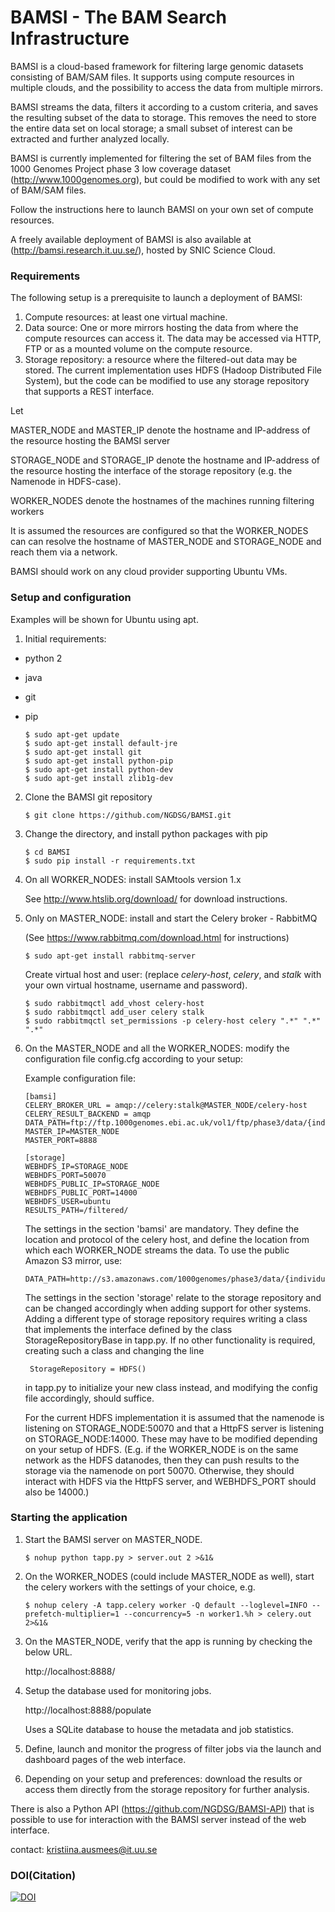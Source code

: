 # BAMSI - The BAM Search Infrastructure #

BAMSI is a cloud-based framework for filtering large genomic datasets consisting of BAM/SAM files.
It supports using compute resources in multiple clouds, and the possibility to access the data from multiple mirrors.

BAMSI streams the data, filters it according to a custom criteria, and saves the resulting subset of the data to storage.
This removes the need to store the entire data set on local storage; a small subset of interest can be extracted and further analyzed locally.

BAMSI is currently implemented for filtering the set of BAM files from the 1000 Genomes Project phase 3 low coverage dataset (http://www.1000genomes.org),
but could be modified to work with any set of BAM/SAM files.

Follow the instructions here to launch BAMSI on your own set of compute resources.

A freely available deployment of BAMSI is also available at (http://bamsi.research.it.uu.se/), hosted by SNIC Science Cloud.


### Requirements ###

The following setup is a prerequisite to launch a deployment of BAMSI:

1. Compute resources: at least one virtual machine.
2. Data source: One or more mirrors hosting the data from where the compute resources can access it. The data may be accessed via HTTP, FTP or as a mounted volume on the compute resource.
3. Storage repository: a resource where the filtered-out data may be stored. The current implementation uses HDFS (Hadoop Distributed File System),
   but the code can be modified to use any storage repository that supports a REST interface.

Let

MASTER_NODE and MASTER_IP denote the hostname and IP-address of the resource hosting the BAMSI server

STORAGE_NODE and STORAGE_IP denote the hostname and IP-address of the resource hosting the interface of the storage repository (e.g. the Namenode in HDFS-case).

WORKER_NODES denote the hostnames of the machines running filtering workers

It is assumed the resources are configured so that the WORKER_NODES can can resolve the hostname of MASTER_NODE and STORAGE_NODE and reach them via a network.

BAMSI should work on any cloud provider supporting Ubuntu VMs.

### Setup and configuration ####

Examples will be shown for Ubuntu using apt.

1. Initial requirements:

* python 2
* java
* git
* pip

     ```
    $ sudo apt-get update
    $ sudo apt-get install default-jre
    $ sudo apt-get install git
    $ sudo apt-get install python-pip
    $ sudo apt-get install python-dev
    $ sudo apt-get install zlib1g-dev
    ```


2. Clone the BAMSI git repository

     ```
    $ git clone https://github.com/NGDSG/BAMSI.git
    ```

3. Change the directory, and install python packages with pip

    ```
    $ cd BAMSI
    $ sudo pip install -r requirements.txt
    ```


4. On all WORKER_NODES: install SAMtools version 1.x

    See http://www.htslib.org/download/ for download instructions.


5. Only on MASTER_NODE: install and start the Celery broker - RabbitMQ

   (See https://www.rabbitmq.com/download.html for instructions)

     ```
    $ sudo apt-get install rabbitmq-server
     ```


    Create virtual host and user: (replace *celery-host*, *celery*, and *stalk* with your own virtual hostname, username and password).


     ```
    $ sudo rabbitmqctl add_vhost celery-host
    $ sudo rabbitmqctl add_user celery stalk
    $ sudo rabbitmqctl set_permissions -p celery-host celery ".*" ".*" ".*"
    ```



6. On the MASTER_NODE and all the WORKER_NODES: modify the configuration file config.cfg according to your setup:

    Example configuration file:

    ```
    [bamsi]
    CELERY_BROKER_URL = amqp://celery:stalk@MASTER_NODE/celery-host
    CELERY_RESULT_BACKEND = amqp
    DATA_PATH=ftp://ftp.1000genomes.ebi.ac.uk/vol1/ftp/phase3/data/{individual}/alignment/{filename}
    MASTER_IP=MASTER_NODE
    MASTER_PORT=8888

    [storage]
    WEBHDFS_IP=STORAGE_NODE
    WEBHDFS_PORT=50070
    WEBHDFS_PUBLIC_IP=STORAGE_NODE
    WEBHDFS_PUBLIC_PORT=14000
    WEBHDFS_USER=ubuntu
    RESULTS_PATH=/filtered/
    ```

    The settings in the section 'bamsi' are mandatory. They define the location and protocol of the celery host, and define the location from which
     each WORKER_NODE streams the data. To use the public Amazon S3 mirror, use:

    ```
    DATA_PATH=http://s3.amazonaws.com/1000genomes/phase3/data/{individual}/alignment/{filename}
    ```



    The settings in the section 'storage' relate to the storage repository and can be changed accordingly when adding support for other systems.
    Adding a different type of storage repository requires writing a class that implements the interface defined by the class StorageRepositoryBase in tapp.py.
    If no other functionality is required, creating such a class and changing the line

        StorageRepository = HDFS()

    in tapp.py to initialize your new class instead, and modifying the config file accordingly, should suffice.



    For the current HDFS implementation it is assumed that the namenode is listening on STORAGE_NODE:50070 and
    that a HttpFS server is listening on STORAGE_NODE:14000. These may have to be modified depending on your setup of HDFS.
    (E.g. if the WORKER_NODE is on the same network as the HDFS datanodes, then they can push results to the storage via the namenode on port 50070.
    Otherwise, they should interact with HDFS via the HttpFS server, and WEBHDFS_PORT should also be 14000.)


### Starting the application ####

1. Start the BAMSI server on MASTER_NODE.

    ```
    $ nohup python tapp.py > server.out 2 >&1&
    ```

2. On the WORKER_NODES (could include MASTER_NODE as well), start the celery workers with the settings of your choice, e.g.

    ```
    $ nohup celery -A tapp.celery worker -Q default --loglevel=INFO --prefetch-multiplier=1 --concurrency=5 -n worker1.%h > celery.out 2>&1&
    ```

3. On the MASTER_NODE, verify that the app is running by checking the below URL.

    http://localhost:8888/

4. Setup the database used for monitoring jobs.

    http://localhost:8888/populate

    Uses a SQLite database to house the metadata and job statistics.

5. Define, launch and monitor the progress of filter jobs via the launch and dashboard pages of the web interface.

6. Depending on your setup and preferences: download the results or access them directly from the storage repository for further analysis.

There is also a Python API (https://github.com/NGDSG/BAMSI-API) that is possible to use for interaction with the BAMSI server instead of the web interface.



contact: kristiina.ausmees@it.uu.se

### DOI(Citation)
[![DOI](https://zenodo.org/badge/DOI/10.5281/zenodo.1264662.svg)](https://doi.org/10.5281/zenodo.1264662)
